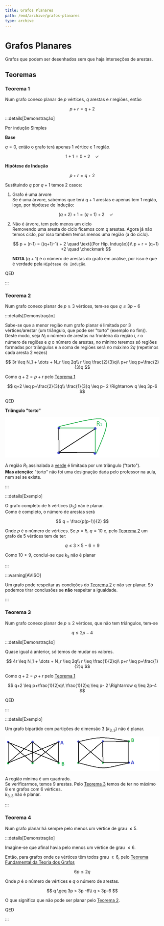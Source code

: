 ```yaml
---
title: Grafos Planares
path: /emd/archive/grafos-planares
type: archive
---
```


# Grafos Planares

Grafos que podem ser desenhados sem que haja interseções de arestas.

## Teoremas

### Teorema 1

Num grafo conexo planar de $p$ vértices, $q$ arestas e $r$ regiões, então

$$
p+r = q+2
$$

:::details[Demonstração]

Por indução Simples

**Base**

$q=0$, então o grafo terá apenas $1$ vértice e $1$ região.

$$
1+1=0+2 \quad \checkmark
$$

**Hipótese de Indução**

$$
p+r = q+2
$$

Sustituindo $q$ por $q+1$ temos $2$ casos:

1. Grafo é uma árvore  
    Se é uma árvore, sabemos que terá $q+1$ arestas e apenas tem $1$ região, logo, por hipótese de Indução:

   $$
   (q+2) + 1 = (q+1) + 2 \quad \checkmark
   $$

2. Não é árvore, tem pelo menos um ciclo  
   Removendo uma aresta do ciclo ficamos com $q$ arestas. Agora já não temos ciclo, por isso também temos menos uma região (a do ciclo).

   $$
   p + (r-1) = ((q+1)-1) + 2 \quad \text{(Por Hip. Indução)}\\
   p + r = (q+1) +2 \quad \checkmark
   $$

   **NOTA** $(q+1)$ é o número de arestas do grafo em análise, por isso é que é verdade pela `Hipótese de Indução`.

QED

:::

### Teorema 2

Num grafo conexo planar de $p \geq 3$ vértices, tem-se que $q \leq 3p-6$

:::details[Demonstração]

Sabe-se que a menor região num grafo planar é limitada por $3$ vértices/arestar (um triângulo, que pode ser "torto" (exemplo no fim)).  
Deste modo, seja $N_i$ o número de arestas na fronteira da região $i$, $r$ o número de regiões e $q$ o número de arestas, no mínimo teremos só regiões formadas por triângulos e a soma de regiões será no máximo $2q$ (repetimos cada aresta $2$ vezes)

$$
3r \leq N_1 + \dots + N_r \leq 2q\\
r \leq \frac{2}{3}q\\
p+r \leq p+\frac{2}{3}q
$$

Como $q+2=p+r$ pelo [Teorema 1](#teorema-1)

$$
q+2 \leq p+\frac{2}{3}q\\
\frac{1}{3}q \leq p- 2 \Rightarrow q \leq 3p-6
$$

QED

**Triângulo "torto"**

![Tri Torto](./assets/0014-triTorto.png#dark=3)

A região $R_1$ assinalada a [verde](color:green) é limitada por um triângulo ("torto").  
**Mas atenção:** "torto" não foi uma designação dada pelo professor na aula, nem sei se existe.

:::

:::details[Exemplo]

O grafo completo de $5$ vértices $(k_5)$ não é planar.  
Como é completo, o número de arestas será

$$
 q = \frac{p(p-1)}{2}
$$

Onde $p$ é o número de vértices. Se $p=5$, $q=10$ e, pelo [Teorema 2](#teorema-2) um grafo de $5$ vértices tem de ter:

$$
q \leq 3 \times5 -6 = 9
$$

Como $10>9$, conclui-se que $k_5$ não é planar

:::

:::warning[AVISO]

Um grafo pode respeitar as condições do [Teorema 2](#teorema-2) e não ser planar. Só podemos tirar conclusões se **não** respeitar a igualdade.

:::

### Teorema 3

Num grafo conexo planar de $p\geq 2$ vértices, que não tem triângulos, tem-se

$$
q \leq 2p-4
$$

:::details[Demonstração]

Quase igual à anterior, só temos de mudar os valores.

$$
4r \leq N_1 + \dots + N_r \leq 2q\\
r \leq \frac{1}{2}q\\
p+r \leq p+\frac{1}{2}q
$$

Como $q+2=p+r$ pelo [Teorema 1](#teorema-1)

$$
q+2 \leq p+\frac{1}{2}q\\
\frac{1}{2}q \leq p- 2 \Rightarrow q \leq 2p-4
$$

QED

:::

:::details[Exemplo]

Um grafo bipartido com partições de dimensão $3$ $(k_{3,3})$ não é planar.

![K 33](./assets/0014-k33.png#dark=3)

A região mínima é um quadrado.  
Se verificarmos, temos $9$ arestas. Pelo [Teorema 3](#teorema-3) temos de ter no máximo $8$ em grafos com $6$ vértices.  
$k_{3,3}$ não é planar.

:::

### Teorema 4

Num grafo planar há sempre pelo menos um vértice de grau $\leq 5$.

:::details[Demonstração]

Imagine-se que afinal havia pelo menos um vértice de grau $\leq 6$.

Então, para grafos onde os vértices têm todos grau $\geq 6$, pelo [Teorema Fundamental da Teoria dos Grafos](/md/grafos#teorema-fundamental-da-teoria-dos-grafos)

$$
6p \leq 2q
$$

Onde $p$ é o número de vértices e $q$ o número de arestas.

$$
q \geq 3p > 3p -6\\
q > 3p-6
$$

O que significa que não pode ser planar pelo [Teorema 2](#teorema-2).

QED

:::
